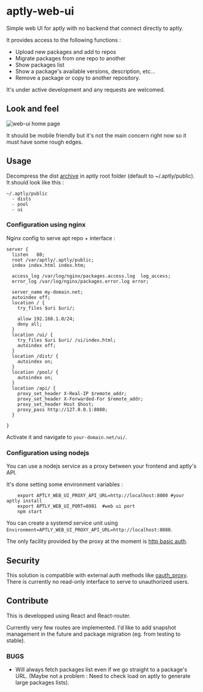 # aptly-web-ui
Simple web UI for aptly with no backend that connect directly to aptly.

It provides access to the following functions :
- Upload new packages and add to repos
- Migrate packages from one repo to another
- Show packages list
- Show a package's available versions, description, etc...
- Remove a package or copy to another repository.

It's under active development and any requests are welcomed.

## Look and feel

![web-ui home page](https://cloud.githubusercontent.com/assets/445200/20797691/33077d76-b7dc-11e6-8cdf-7f818c4eff70.png)

It should be mobile friendly but it's not the main concern right now so it must have some rough edges.

## Usage

Decompress the dist [archive](https://github.com/sdumetz/aptly-web-ui/blob/gh-pages/aptly-web-ui.tar.gz) in aptly root folder (default to ~/.aptly/public). It should look like this :

    ~/.aptly/public
      - dists
      - pool
      - ui

### Configuration using nginx

Nginx config to serve apt repo + interface :
```
server {
  listen   80;
  root /var/aptly/.aptly/public;
  index index.html index.htm;

  access_log /var/log/nginx/packages.access.log  log_access;
  error_log /var/log/nginx/packages.error.log error;

  server_name my-domain.net;
  autoindex off;
  location / {
    try_files $uri $uri/;

    allow 192.168.1.0/24;
    deny all;
  }
  location /ui/ {
    try_files $uri $uri/ /ui/index.html;
    autoindex off;
  }
  location /dist/ {
    autoindex on;
  }
  location /pool/ {
    autoindex on;
  }
  location /api/ {
    proxy_set_header X-Real-IP $remote_addr;
    proxy_set_header X-Forwarded-For $remote_addr;
    proxy_set_header Host $host;
    proxy_pass http://127.0.0.1:8080;
  }

}
```

Activate it and navigate to `your-domain.net/ui/`.

### Configuration using nodejs

You can use a nodejs service as a proxy between your frontend and aptly's API.

It's done setting some environment variables :

```
    export APTLY_WEB_UI_PROXY_API_URL=http://localhost:8080 #your aptly install
    export APTLY_WEB_UI_PORT=8081  #web ui port
    npm start
```

You can create a systemd service unit using `Environment=APTLY_WEB_UI_PROXY_API_URL=http://localhost:8080`.

The only facility provided by the proxy at the moment is [http basic auth](https://github.com/sdumetz/aptly-web-ui/commit/3a20f4fdde47edbf4cb57889f4b8c89b23b39440).

## Security

This solution is compatible with external auth methods like [oauth_proxy](https://github.com/bitly/oauth2_proxy). There is currently no read-only interface to serve to unauthorized users.

## Contribute

This is developped using React and React-router.

Currently very few routes are implemented. I'd like to add snapshot management in the future and package migration (eg. from testing to stable).

### BUGS

- Will always fetch packages list even if we go straight to a package's URL. (Maybe not a problem : Need to check load on aptly to generate large packages lists).
